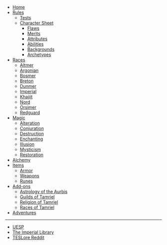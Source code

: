 * [Home](/)
* [Rules](/system/rules)
    * [Tests](/system/rules/tests)
    * [Character Sheet](/system/character_sheet)
        * [Flaws](/system/character_sheet/flaws)
        * [Merits](/system/character_sheet/merits)
        * [Attributes](/system/character_sheet/attributes)
        * [Abilities](/system/character_sheet/abilities)
        * [Backgrounds](/system/character_sheet/backgrounds)
        * [Archetypes](/system/character_sheet/archetypes)
* [Races](/appendices/races)
    * [Altmer](/appendices/races/main/altmer.md)
    * [Argonian](/appendices/races/main/argonian.md)
    * [Bosmer](/appendices/races/main/bosmer.md)
    * [Breton](/appendices/races/main/breton.md)
    * [Dunmer](/appendices/races/main/dunmer.md)
    * [Imperial](/appendices/races/main/imperial.md)
    * [Khajiit](/appendices/races/main/khajiit.md)
    * [Nord](/appendices/races/main/nord.md)
    * [Orsimer](/appendices/races/main/orsimer.md)
    * [Redguard](/appendices/races/main/redguard.md)
* [Magic](/system/rules/magic)
    * [Alteration](/system/rules/magic/alteration)
    * [Conjuration](/system/rules/magic/conjuration)
    * [Destruction](/system/rules/magic/destruction)
    * [Enchanting](/system/rules/magic/enchanting)
    * [Illusion](/system/rules/magic/illusion)
    * [Mysticism](/system/rules/magic/mysticism)
    * [Restoration](/system/rules/magic/restoration)
* [Alchemy](/system/rules/alchemy)
* [Items](/appendices/items)
    * [Armor](/appendices/items/armors)
    * [Weapons](/appendices/items/weapons)
    <!--* [Exotic Items](/appendices/items/exotic)-->
    <!--* [Clothing](/appendices/items/clothing)-->
    * [Runes](/appendices/items/runes)
    <!--* [Food](/appendices/items/food)-->
    <!--* [Miscellaneous](/appendices/items/misc)-->
    <!--* [Services](/appendices/items/services)-->
* [Add-ons](/addons)
    * [Astrology of the Aurbis](/addons/astrology)
    * [Guilds of Tamriel](/addons/guilds)
    * [Religion of Tamriel](/addons/religion)
    * [Races of Tamriel](/addons/races)
* [Adventures](/adventures)
-----
* [UESP](https://uesp.net)
* [The Imperial Library](https://imperial-library.info)
* [TESLore Reddit](https://reddit.com/r/teslore)